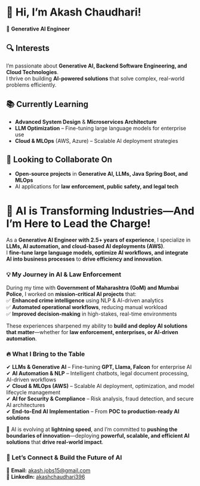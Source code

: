 # 👋 Hi, I’m Akash Chaudhari!  
🚀 **Generative AI Engineer**  

## 🔍 Interests  
I’m passionate about **Generative AI, Backend Software Engineering, and Cloud Technologies**.  
I thrive on building **AI-powered solutions** that solve complex, real-world problems efficiently.  

## 📚 Currently Learning  
- **Advanced System Design** & **Microservices Architecture**  
- **LLM Optimization** – Fine-tuning large language models for enterprise use  
- **Cloud & MLOps** (AWS, Azure) – Scalable AI deployment strategies  

## 🤝 Looking to Collaborate On  
- **Open-source projects** in **Generative AI, LLMs, Java Spring Boot, and MLOps**  
- AI applications for **law enforcement, public safety, and legal tech**  


# 🚀 AI is Transforming Industries—And I’m Here to Lead the Charge!  

As a **Generative AI Engineer with 2.5+ years of experience**, I specialize in **LLMs, AI automation, and cloud-based AI deployments (AWS)**.  
I **fine-tune large language models, optimize AI workflows, and integrate AI into business processes** to **drive efficiency and innovation**.  

### 💡 **My Journey in AI & Law Enforcement**  
During my time with **Government of Maharashtra (GoM) and Mumbai Police**, I worked on **mission-critical AI projects** that:  
✅ **Enhanced crime intelligence** using NLP & AI-driven analytics  
✅ **Automated operational workflows**, reducing manual workload  
✅ **Improved decision-making** in high-stakes, real-time environments  

These experiences sharpened my ability to **build and deploy AI solutions that matter**—whether for **law enforcement, enterprises, or AI-driven automation**.  

### 🔥 **What I Bring to the Table**  
✔ **LLMs & Generative AI** – Fine-tuning **GPT, Llama, Falcon** for enterprise AI  
✔ **AI Automation & NLP** – Intelligent chatbots, legal document processing, AI-driven workflows  
✔ **Cloud & MLOps (AWS)** – Scalable AI deployment, optimization, and model lifecycle management  
✔ **AI for Security & Compliance** – Risk analysis, fraud detection, and secure AI architectures  
✔ **End-to-End AI Implementation** – From **POC to production-ready AI solutions**  

🚀 AI is evolving at **lightning speed**, and I’m committed to **pushing the boundaries of innovation**—deploying **powerful, scalable, and efficient AI solutions** that **drive real-world impact**.  

### 📩 **Let’s Connect & Build the Future of AI**  
📧 **Email:** [akash.jobs15@gmail.com](mailto:akash.jobs15@gmail.com)  
🔗 **LinkedIn:** [akashchaudhari396](https://www.linkedin.com/in/akashchaudhari396)  
